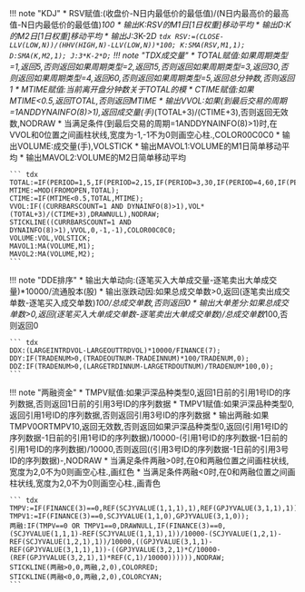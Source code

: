 <script async src="https://pagead2.googlesyndication.com/pagead/js/adsbygoogle.js"></script>
<!-- 展示广告3 -->
<ins class="adsbygoogle"
     style="display:block"
     data-ad-client="ca-pub-6890694312814945"
     data-ad-slot="8321470275"
     data-ad-format="auto"
     data-full-width-responsive="true"></ins>
<script>
     (adsbygoogle = window.adsbygoogle || []).push({});
</script>

!!! note "KDJ"
    * RSV赋值:(收盘价-N日内最低价的最低值)/(N日内最高价的最高值-N日内最低价的最低值)*100
    * 输出K:RSV的M1日[1日权重]移动平均
    * 输出D:K的M2日[1日权重]移动平均
    * 输出J:3*K-2*D
    ``` tdx
    RSV:=(CLOSE-LLV(LOW,N))/(HHV(HIGH,N)-LLV(LOW,N))*100;
    K:SMA(RSV,M1,1);
    D:SMA(K,M2,1);
    J:3*K-2*D;
    ```
!!! note "TDX成交量"
    * TOTAL赋值:如果周期类型=1,返回5,否则返回如果周期类型=2,返回15,否则返回如果周期类型=3,返回30,否则返回如果周期类型=4,返回60,否则返回如果周期类型=5,返回总分钟数,否则返回1
    * MTIME赋值:当前离开盘分钟数关于TOTAL的模
    * CTIME赋值:如果MTIME<0.5,返回TOTAL,否则返回MTIME
    * 输出VVOL:如果(到最后交易的周期=1ANDDYNAINFO(8)>1),返回成交量(手)*(TOTAL+3)/(CTIME+3),否则返回无效数,NODRAW
    * 当满足条件(到最后交易的周期=1ANDDYNAINFO(8)>1)时,在VVOL和0位置之间画柱状线,宽度为-1,-1不为0则画空心柱.,COLOR00C0C0
    * 输出VOLUME:成交量(手),VOLSTICK
    * 输出MAVOL1:VOLUME的M1日简单移动平均
    * 输出MAVOL2:VOLUME的M2日简单移动平均

    ``` tdx
    TOTAL:=IF(PERIOD=1,5,IF(PERIOD=2,15,IF(PERIOD=3,30,IF(PERIOD=4,60,IF(PERIOD=5,TOTALFZNUM,1)))));
    MTIME:=MOD(FROMOPEN,TOTAL);
    CTIME:=IF(MTIME<0.5,TOTAL,MTIME);
    VVOL:IF((CURRBARSCOUNT=1 AND DYNAINFO(8)>1),VOL*(TOTAL+3)/(CTIME+3),DRAWNULL),NODRAW;
    STICKLINE((CURRBARSCOUNT=1 AND DYNAINFO(8)>1),VVOL,0,-1,-1),COLOR00C0C0;
    VOLUME:VOL,VOLSTICK;
    MAVOL1:MA(VOLUME,M1);
    MAVOL2:MA(VOLUME,M2);
    ```

!!! note "DDE排序"
    * 输出大单动向:(逐笔买入大单成交量-逐笔卖出大单成交量)*10000/流通股本(股)
    * 输出涨跌动因:如果总成交单数>0,返回(逐笔卖出成交单数-逐笔买入成交单数)*100/总成交单数,否则返回0
    * 输出大单差分:如果总成交单数>0,返回(逐笔买入大单成交单数-逐笔卖出大单成交单数)/总成交单数*100,否则返回0

    ``` tdx
    DDX:(LARGEINTRDVOL-LARGEOUTTRDVOL)*10000/FINANCE(7);
    DDY:IF(TRADENUM>0,(TRADEOUTNUM-TRADEINNUM)*100/TRADENUM,0);
    DDZ:IF(TRADENUM>0,(LARGETRDINNUM-LARGETRDOUTNUM)/TRADENUM*100,0);
    ```
!!! note "两融资金"
    * TMPV赋值:如果沪深品种类型0,返回1日前的引用1号ID的序列数据,否则返回1日前的引用3号ID的序列数据
    * TMPV1赋值:如果沪深品种类型0,返回引用1号ID的序列数据,否则返回引用3号ID的序列数据
    * 输出两融:如果TMPV0ORTMPV10,返回无效数,否则返回如果沪深品种类型0,返回(引用1号ID的序列数据-1日前的引用1号ID的序列数据)/10000-(引用1号ID的序列数据-1日前的引用1号ID的序列数据)/10000,否则返回((引用3号ID的序列数据-1日前的引用3号ID的序列数据)-,NODRAW
    * 当满足条件两融>0时,在0和两融位置之间画柱状线,宽度为2,0不为0则画空心柱.,画红色
    * 当满足条件两融<0时,在0和两融位置之间画柱状线,宽度为2,0不为0则画空心柱.,画青色

    ``` tdx
    TMPV:=IF(FINANCE(3)==0,REF(SCJYVALUE(1,1,1),1),REF(GPJYVALUE(3,1,1),1));
    TMPV1:=IF(FINANCE(3)==0,SCJYVALUE(1,1,0),GPJYVALUE(3,1,0));
    两融:IF(TMPV==0 OR TMPV1==0,DRAWNULL,IF(FINANCE(3)==0,(SCJYVALUE(1,1,1)-REF(SCJYVALUE(1,1,1),1))/10000-(SCJYVALUE(1,2,1)-REF(SCJYVALUE(1,2,1),1))/10000,((GPJYVALUE(3,1,1)-REF(GPJYVALUE(3,1,1),1))-((GPJYVALUE(3,2,1)*C/10000-(REF(GPJYVALUE(3,2,1),1)*REF(C,1)/10000)))))),NODRAW;
    STICKLINE(两融>0,0,两融,2,0),COLORRED;
    STICKLINE(两融<0,0,两融,2,0),COLORCYAN;
    ```